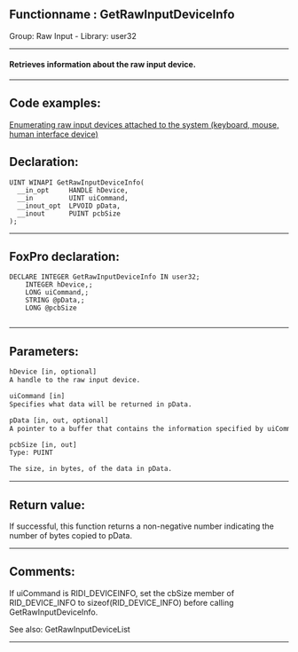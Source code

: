 <link rel="stylesheet" type="text/css" href="../../css/win32api.css">  
<link rel="stylesheet" href="https://cdnjs.cloudflare.com/ajax/libs/font-awesome/4.7.0/css/font-awesome.min.css">

## Functionname : GetRawInputDeviceInfo
Group: Raw Input - Library: user32    
***  


#### Retrieves information about the raw input device.
***  


## Code examples:
[Enumerating raw input devices attached to the system (keyboard, mouse, human interface device)](../../samples/sample_571.md)  

## Declaration:
```foxpro  
UINT WINAPI GetRawInputDeviceInfo(
  __in_opt     HANDLE hDevice,
  __in         UINT uiCommand,
  __inout_opt  LPVOID pData,
  __inout      PUINT pcbSize
);  
```  
***  


## FoxPro declaration:
```foxpro  
DECLARE INTEGER GetRawInputDeviceInfo IN user32;
	INTEGER hDevice,;
	LONG uiCommand,;
	STRING @pData,;
	LONG @pcbSize
  
```  
***  


## Parameters:
```txt  
hDevice [in, optional]
A handle to the raw input device.

uiCommand [in]
Specifies what data will be returned in pData.

pData [in, out, optional]
A pointer to a buffer that contains the information specified by uiCommand.

pcbSize [in, out]
Type: PUINT

The size, in bytes, of the data in pData.  
```  
***  


## Return value:
If successful, this function returns a non-negative number indicating the number of bytes copied to pData.  
***  


## Comments:
If uiCommand is RIDI_DEVICEINFO, set the cbSize member of RID_DEVICE_INFO to sizeof(RID_DEVICE_INFO) before calling GetRawInputDeviceInfo.  
  
See also: GetRawInputDeviceList   
  
***  

